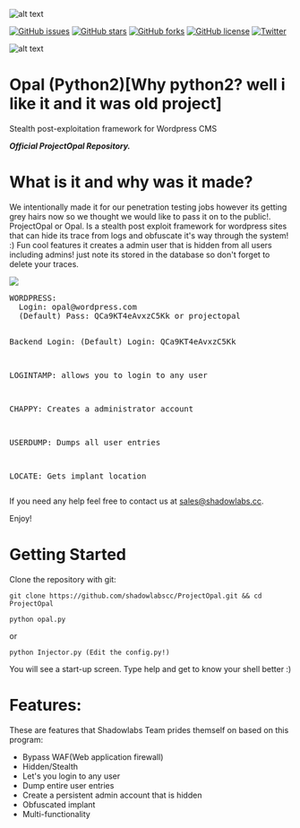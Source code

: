 ![alt text](https://travis-ci.com/shadowlabscc/ProjectOpal.svg?branch=master)

[![GitHub issues](https://img.shields.io/github/issues/shadowlabscc/ProjectOpal.svg)](https://github.com/shadowlabscc/ProjectOpal/issues)
[![GitHub stars](https://img.shields.io/github/stars/shadowlabscc/ProjectOpal.svg)](https://github.com/shadowlabscc/ProjectOpal/stargazers)
[![GitHub forks](https://img.shields.io/github/forks/shadowlabscc/ProjectOpal.svg)](https://github.com/shadowlabscc/ProjectOpal/network)
[![GitHub license](https://img.shields.io/github/license/shadowlabscc/ProjectOpal.svg)](https://github.com/shadowlabscc/ProjectOpal/blob/master/LICENSE)
[![Twitter](https://img.shields.io/twitter/url/https/github.com/shadowlabscc/ProjectOpal.svg?style=popout)](https://twitter.com/intent/tweet?text=Wow:&url=https://github.com/shadowlabscc/ProjectOpal)

![alt text](https://img.shields.io/badge/Gitter-%20Join!-blue.svg)

# Opal (Python2)[Why python2? well i like it and it was old project]
Stealth post-exploitation framework for Wordpress CMS

***Official ProjectOpal Repository.***

# What is it and why was it made?
We intentionally made it for our penetration testing jobs however its getting grey hairs now so we thought we would like to pass it on to the public!. ProjectOpal or Opal. Is a stealth post exploit framework for wordpress sites that can hide its trace from logs and obfuscate it's way through the system! :)
Fun cool features it creates a admin user that is hidden from all users including admins! just note its stored in the database so don't forget to delete your traces.

<img src="https://i.imgur.com/dPd8AHt.png">
<pre>
WORDPRESS:
  Login: opal@wordpress.com
  (Default) Pass: QCa9KT4eAvxzC5Kk or projectopal

  Backend Login:
    (Default) Login: QCa9KT4eAvxzC5Kk

LOGINTAMP:
  allows you to login to any user

CHAPPY:
  Creates a administrator account

USERDUMP:
  Dumps all user entries

LOCATE:
  Gets implant location
</pre>

If you need any help feel free to contact us at sales@shadowlabs.cc.


Enjoy!

# Getting Started

Clone the repository with git:
```
git clone https://github.com/shadowlabscc/ProjectOpal.git && cd ProjectOpal
```
```
python opal.py
```
or
```
python Injector.py (Edit the config.py!)
```

You will see a start-up screen. Type help and get to know your shell better :)

# Features:

These are features that Shadowlabs Team prides themself on based on this program:

- Bypass WAF(Web application firewall)
- Hidden/Stealth
- Let's you login to any user
- Dump entire user entries
- Create a persistent admin account that is hidden
- Obfuscated implant
- Multi-functionality

